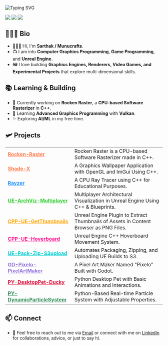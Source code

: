 ![Typing SVG](https://readme-typing-svg.demolab.com?font=Roboto&size=50&duration=3000&pause=1000&color=FFD700&vCenter=true&width=800&lines=Hi,+I'm+Sarthak.;Hi,+I'm+Munucrafts.)

<p align="left"> 
  <img src="https://img.shields.io/badge/Graphics%20Programmer-0366d6?style=flat&logoColor=white"/> 
  <img src="https://img.shields.io/badge/Game%20Programmer-22863a?style=flat&logoColor=white"/> 
  <img src="https://img.shields.io/badge/Unreal%20Engine%20Developer-6f42c1?style=flat&logoColor=white"/> 
</p>

## 🧔🏻‍♂️ Bio

- 🙋🏻‍♂️ Hi, I'm **Sarthak / Munucrafts**.
- 📺 I am into **Computer Graphics Programming**, **Game Programming**, and **Unreal Engine**.  
- 🖼️ I love building **Graphics Engines, Renderers, Video Games, and Experimental Projects** that explore multi-dimensional skills.

## 📚 Learning & Building

- 🤖 Currently working on **Rocken Raster**, a **CPU-based Software Rasterizer** in **C++**.
- 🌱 Learning **Advanced Graphics Programming** with **Vulkan**.
- ✨ Exploring **AI/ML** in my free time.

## 🛩️ Projects
<table width="100%">
    <tr>
    <td><b><a href="https://github.com/munucrafts/Rocken-Raster" style="color:#ff7f50;">Rocken-Raster</a></b></td>
    <td>Rocken Raster is a CPU-based Software Rasterizer made in C++.</td>
  </tr>
  <tr>
    <td><b><a href="https://github.com/munucrafts/Shade-X" style="color:#ff7f50;">Shade-X</a></b></td>
    <td>A Graphics Wallpaper Application with OpenGL and ImGui Using C++.</td>
  </tr>
  <tr>
    <td><b><a href="https://github.com/munucrafts/Rayzer" style="color:#1e90ff;">Rayzer</a></b></td>
    <td>A CPU Ray Tracer using C++ for Educational Purposes.</td>
  </tr>
  <tr>
    <td><b><a href="https://github.com/munucrafts/UE-ArchViz-Multiplayer" style="color:#32cd32;">UE-ArchViz-Multiplayer</a></b></td>
    <td>Multiplayer Architectural Visualization in Unreal Engine Using C++ & Blueprints.</td>
  </tr>
  <tr>
    <td><b><a href="https://github.com/munucrafts/CPP-UE-GetThumbnails" style="color:#ffa500;">CPP-UE-GetThumbnails</a></b></td>
    <td>Unreal Engine Plugin to Extract Thumbnails of Assets in Content Browser as PNG Files.</td>
  </tr>
  <tr>
    <td><b><a href="https://github.com/munucrafts/CPP-UE-Hoverboard" style="color:#ff1493;">CPP-UE-Hoverboard</a></b></td>
    <td>Unreal Engine C++ Hoverboard Movement System.</td>
  </tr>
  <tr>
    <td><b><a href="https://github.com/munucrafts/UE-Pack-Zip-S3upload" style="color:#00ced1;">UE-Pack-Zip-S3upload</a></b></td>
    <td>Automates Packaging, Zipping, and Uploading UE Builds to S3.</td>
  </tr>
  <tr>
    <td><b><a href="https://github.com/munucrafts/GD-Pixelo-PixelArtMaker" style="color:#9370db;">GD-Pixelo-PixelArtMaker</a></b></td>
    <td>A Pixel Art Maker Named "Pixelo" Built with Godot.</td>
  </tr>
  <tr>
    <td><b><a href="https://github.com/munucrafts/PY-DesktopPet-Ducky" style="color:#dc143c;">PY-DesktopPet-Ducky</a></b></td>
    <td>Python Desktop Pet with Basic Animations and Interactions.</td>
  </tr>
  <tr>
    <td><b><a href="https://github.com/munucrafts/PY-DynamicParticleSystem" style="color:#2e8b57;">PY-DynamicParticleSystem</a></b></td>
    <td>Python-Based Real-time Particle System with Adjustable Properties.</td>
  </tr>
</table>

## 📫 Connect

- 📮 Feel free to reach out to me via [Email](mailto:sarthakmishra520@gamil.com) or connect with me on [LinkedIn](https://www.linkedin.com/in/munucrafts/) for collaborations, advice, or just to say hi.
